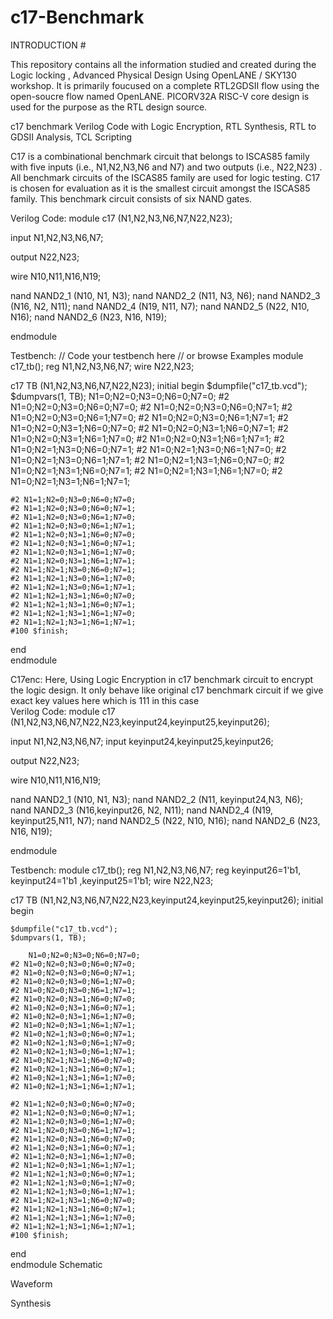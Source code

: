 # c17-Benchmark

INTRODUCTION #

This repository contains all the information studied and created during the Logic locking , Advanced Physical Design Using OpenLANE / SKY130 workshop. It is primarily foucused on a complete RTL2GDSII flow using the open-soucre flow named OpenLANE. PICORV32A RISC-V core design is used for the purpose as the RTL design source.

c17 benchmark Verilog Code with Logic Encryption, RTL Synthesis, RTL to GDSII Analysis, TCL Scripting 



C17 is a combinational benchmark circuit that belongs to ISCAS85 family with five inputs (i.e., N1,N2,N3,N6 and N7) and two outputs (i.e., N22,N23) . All benchmark circuits of the ISCAS85 family are used for logic testing. C17 is chosen for evaluation as it is the smallest circuit amongst the ISCAS85 family. This benchmark circuit consists of six NAND gates.

Verilog Code: module c17 (N1,N2,N3,N6,N7,N22,N23);

input N1,N2,N3,N6,N7;

output N22,N23;

wire N10,N11,N16,N19;

nand NAND2_1 (N10, N1, N3);
nand NAND2_2 (N11, N3, N6);
nand NAND2_3 (N16, N2, N11);
nand NAND2_4 (N19, N11, N7);
nand NAND2_5 (N22, N10, N16);
nand NAND2_6 (N23, N16, N19);

endmodule


Testbench: 
// Code your testbench here
// or browse Examples
module c17_tb();
  reg  N1,N2,N3,N6,N7;
  wire N22,N23;

  c17 TB (N1,N2,N3,N6,N7,N22,N23);
  initial begin
     $dumpfile("c17_tb.vcd");
    $dumpvars(1, TB);
    N1=0;N2=0;N3=0;N6=0;N7=0;
    #2 N1=0;N2=0;N3=0;N6=0;N7=0;
    #2 N1=0;N2=0;N3=0;N6=0;N7=1;
    #2 N1=0;N2=0;N3=0;N6=1;N7=0;
    #2 N1=0;N2=0;N3=0;N6=1;N7=1;
    #2 N1=0;N2=0;N3=1;N6=0;N7=0;
    #2 N1=0;N2=0;N3=1;N6=0;N7=1;
    #2 N1=0;N2=0;N3=1;N6=1;N7=0;
    #2 N1=0;N2=0;N3=1;N6=1;N7=1;
    #2 N1=0;N2=1;N3=0;N6=0;N7=1;
    #2 N1=0;N2=1;N3=0;N6=1;N7=0;
    #2 N1=0;N2=1;N3=0;N6=1;N7=1;
    #2 N1=0;N2=1;N3=1;N6=0;N7=0;
    #2 N1=0;N2=1;N3=1;N6=0;N7=1;
    #2 N1=0;N2=1;N3=1;N6=1;N7=0;
    #2 N1=0;N2=1;N3=1;N6=1;N7=1;
    
    #2 N1=1;N2=0;N3=0;N6=0;N7=0;
    #2 N1=1;N2=0;N3=0;N6=0;N7=1;
    #2 N1=1;N2=0;N3=0;N6=1;N7=0;
    #2 N1=1;N2=0;N3=0;N6=1;N7=1;
    #2 N1=1;N2=0;N3=1;N6=0;N7=0;
    #2 N1=1;N2=0;N3=1;N6=0;N7=1;
    #2 N1=1;N2=0;N3=1;N6=1;N7=0;
    #2 N1=1;N2=0;N3=1;N6=1;N7=1;
    #2 N1=1;N2=1;N3=0;N6=0;N7=1;
    #2 N1=1;N2=1;N3=0;N6=1;N7=0;
    #2 N1=1;N2=1;N3=0;N6=1;N7=1;
    #2 N1=1;N2=1;N3=1;N6=0;N7=0;
    #2 N1=1;N2=1;N3=1;N6=0;N7=1;
    #2 N1=1;N2=1;N3=1;N6=1;N7=0;
    #2 N1=1;N2=1;N3=1;N6=1;N7=1;
    #100 $finish;    
  end	
endmodule



C17enc: 
Here, Using Logic Encryption in c17 benchmark circuit to encrypt the logic design. It only behave like original c17 benchmark circuit if we give exact key values here which is 111 in this case  
Verilog Code: 
module c17 (N1,N2,N3,N6,N7,N22,N23,keyinput24,keyinput25,keyinput26);

input N1,N2,N3,N6,N7;
  input keyinput24,keyinput25,keyinput26;

output N22,N23;  

wire N10,N11,N16,N19;

nand NAND2_1 (N10, N1, N3);
nand NAND2_2 (N11, keyinput24,N3, N6);
  nand NAND2_3 (N16,keyinput26, N2, N11);
  nand NAND2_4 (N19, keyinput25,N11, N7);
nand NAND2_5 (N22, N10, N16);
nand NAND2_6 (N23, N16, N19);

endmodule

Testbench:
module c17_tb();
  reg  N1,N2,N3,N6,N7;
  reg keyinput26=1'b1, keyinput24=1'b1 ,keyinput25=1'b1;
  wire N22,N23;

  c17 TB (N1,N2,N3,N6,N7,N22,N23,keyinput24,keyinput25,keyinput26);
  initial begin
   
    $dumpfile("c17_tb.vcd");
    $dumpvars(1, TB);
  
        N1=0;N2=0;N3=0;N6=0;N7=0;
    #2 N1=0;N2=0;N3=0;N6=0;N7=0;
    #2 N1=0;N2=0;N3=0;N6=0;N7=1;
    #2 N1=0;N2=0;N3=0;N6=1;N7=0;
    #2 N1=0;N2=0;N3=0;N6=1;N7=1;
    #2 N1=0;N2=0;N3=1;N6=0;N7=0;
    #2 N1=0;N2=0;N3=1;N6=0;N7=1;
    #2 N1=0;N2=0;N3=1;N6=1;N7=0;
    #2 N1=0;N2=0;N3=1;N6=1;N7=1;
    #2 N1=0;N2=1;N3=0;N6=0;N7=1;
    #2 N1=0;N2=1;N3=0;N6=1;N7=0;
    #2 N1=0;N2=1;N3=0;N6=1;N7=1;
    #2 N1=0;N2=1;N3=1;N6=0;N7=0;
    #2 N1=0;N2=1;N3=1;N6=0;N7=1;
    #2 N1=0;N2=1;N3=1;N6=1;N7=0;
    #2 N1=0;N2=1;N3=1;N6=1;N7=1;
    
    #2 N1=1;N2=0;N3=0;N6=0;N7=0;
    #2 N1=1;N2=0;N3=0;N6=0;N7=1;
    #2 N1=1;N2=0;N3=0;N6=1;N7=0;
    #2 N1=1;N2=0;N3=0;N6=1;N7=1;
    #2 N1=1;N2=0;N3=1;N6=0;N7=0;
    #2 N1=1;N2=0;N3=1;N6=0;N7=1;
    #2 N1=1;N2=0;N3=1;N6=1;N7=0;
    #2 N1=1;N2=0;N3=1;N6=1;N7=1;
    #2 N1=1;N2=1;N3=0;N6=0;N7=1;
    #2 N1=1;N2=1;N3=0;N6=1;N7=0;
    #2 N1=1;N2=1;N3=0;N6=1;N7=1;
    #2 N1=1;N2=1;N3=1;N6=0;N7=0;
    #2 N1=1;N2=1;N3=1;N6=0;N7=1;
    #2 N1=1;N2=1;N3=1;N6=1;N7=0;
    #2 N1=1;N2=1;N3=1;N6=1;N7=1;
    #100 $finish;    
  end	
endmodule
Schematic

Waveform




Synthesis
